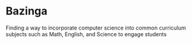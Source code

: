 # Bazinga
Finding a way to incorporate computer science into common curriculum subjects such as Math, English, and Science to engage students
